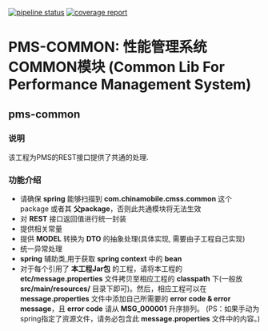 <a href="http://gitlab.cmss.com/NETWORK/pms-common/commits/develop"><img alt="pipeline status" src="http://gitlab.cmss.com/NETWORK/pms-common/badges/develop/pipeline.svg" /></a>
<a href="http://gitlab.cmss.com/NETWORK/pms-common/commits/develop"><img alt="coverage report" src="http://gitlab.cmss.com/NETWORK/pms-common/badges/develop/coverage.svg" /></a>

# PMS-COMMON: 性能管理系统COMMON模块 (Common Lib For Performance Management System)

## pms-common

### 说明

该工程为PMS的REST接口提供了共通的处理.

### 功能介绍

- 请确保 **spring** 能够扫描到 **com.chinamobile.cmss.common** 这个 package 或者其 **父package**，否则此共通模块将无法生效
- 对 **REST** 接口返回值进行统一封装
- 提供相关常量
- 提供 **MODEL** 转换为 **DTO** 的抽象处理(具体实现, 需要由子工程自己实现)
- 统一异常处理
- **spring** 辅助类,用于获取 **spring context** 中的 **bean**
- 对于每个引用了 **本工程Jar包** 的工程，请将本工程的 **etc/message.properties** 文件拷贝至相应工程的 **classpath** 下(一般放 **src/main/resources/** 目录下即可)。然后，相应工程可以在 **message.properties** 文件中添加自己所需要的 **error code & error message**，且 **error code** 请从 **MSG_000001** 升序排列。
  (PS：如果手动为spring指定了资源文件，请务必包含此 **message.properties** 文件中的内容。)